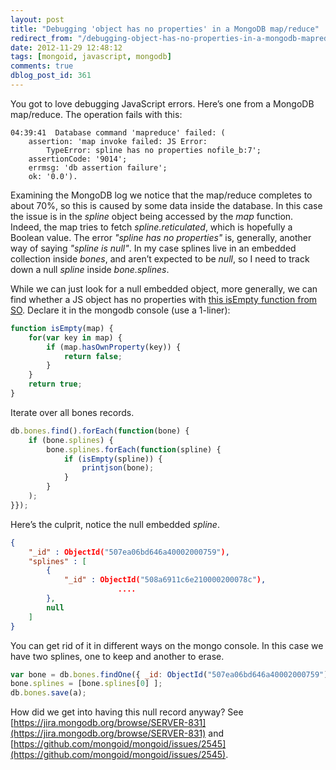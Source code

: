 ```yaml
---
layout: post
title: "Debugging 'object has no properties' in a MongoDB map/reduce"
redirect_from: "/debugging-object-has-no-properties-in-a-mongodb-mapreduce/"
date: 2012-11-29 12:48:12
tags: [mongoid, javascript, mongodb]
comments: true
dblog_post_id: 361
---
```

You got to love debugging JavaScript errors. Here’s one from a MongoDB map/reduce. The operation fails with this:

```
04:39:41  Database command 'mapreduce' failed: (
    assertion: 'map invoke failed: JS Error:
        TypeError: spline has no properties nofile_b:7';
    assertionCode: '9014';
    errmsg: 'db assertion failure';
    ok: '0.0').
```

Examining the MongoDB log we notice that the map/reduce completes to about 70%, so this is caused by some data inside the database. In this case the issue is in the _spline_ object being accessed by the _map_ function. Indeed, the map tries to fetch _spline.reticulated_, which is hopefully a Boolean value. The error _"spline has no properties"_ is, generally, another way of saying _"spline is null"_. In my case splines live in an embedded collection inside _bones_, and aren’t expected to be _null_, so I need to track down a null _spline_ inside _bone.splines_.

While we can just look for a null embedded object, more generally, we can find whether a JS object has no properties with [this isEmpty function from SO](http://stackoverflow.com/questions/3426979/javascript-checking-if-an-object-has-no-properties-or-if-a-map-associative-arra). Declare it in the mongodb console (use a 1-liner):

```js
function isEmpty(map) {
    for(var key in map) {
        if (map.hasOwnProperty(key)) {
            return false;
        }
    }
    return true;
}
```

Iterate over all bones records.

```js
db.bones.find().forEach(function(bone) {
    if (bone.splines) {
        bone.splines.forEach(function(spline) {
            if (isEmpty(spline)) {
                printjson(bone);
            }
        }
    );
}});
```

Here’s the culprit, notice the null embedded _spline_.

```json
{
    "_id" : ObjectId("507ea06bd646a40002000759"),
    "splines" : [
        {
            "_id" : ObjectId("508a6911c6e210000200078c"),
                        ....
        },
        null
    ]
}
```

You can get rid of it in different ways on the mongo console. In this case we have two splines, one to keep and another to erase.

```js
var bone = db.bones.findOne({ _id: ObjectId("507ea06bd646a40002000759") })
bone.splines = [bone.splines[0] ];
db.bones.save(a);
```

How did we get into having this null record anyway? See [https://jira.mongodb.org/browse/SERVER-831](https://jira.mongodb.org/browse/SERVER-831) and [https://github.com/mongoid/mongoid/issues/2545](https://github.com/mongoid/mongoid/issues/2545).
